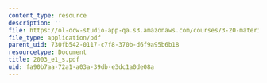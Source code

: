 ```yaml
---
content_type: resource
description: ''
file: https://ol-ocw-studio-app-qa.s3.amazonaws.com/courses/3-20-materials-at-equilibrium-sma-5111-fall-2003/fa90b7aa72a1a03a39dbe3dc1a0de08a_2003_e1_s.pdf
file_type: application/pdf
parent_uid: 730fb542-0117-c7f8-370b-d6f9a95b6b18
resourcetype: Document
title: 2003_e1_s.pdf
uid: fa90b7aa-72a1-a03a-39db-e3dc1a0de08a
---
```

